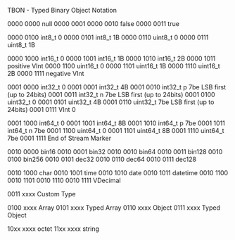 TBON - Typed Binary Object Notation

0000 0000 null
0000 0001
0000 0010 false
0000 0011 true

0000 0100 int8_t 0
0000 0101 int8_t 1B
0000 0110 uint8_t 0
0000 0111 uint8_t 1B

0000 1000 int16_t 0
0000 1001 int16_t 1B
0000 1010 int16_t 2B
0000 1011 positive VInt
0000 1100 uint16_t 0
0000 1101 uint16_t 1B
0000 1110 uint16_t 2B
0000 1111 negative VInt

0001 0000 int32_t 0
0001 0001 int32_t 4B
0001 0010 int32_t p 7be LSB first (up to 24bits)
0001 0011 int32_t n 7be LSB first (up to 24bits)
0001 0100 uint32_t 0
0001 0101 uint32_t 4B
0001 0110 uint32_t 7be LSB first (up to 24bits)
0001 0111 VInt 0

0001 1000 int64_t 0
0001 1001 int64_t 8B
0001 1010 int64_t p 7be
0001 1011 int64_t n 7be
0001 1100 uint64_t 0
0001 1101 uint64_t 8B
0001 1110 uint64_t 7be
0001 1111 End of Stream Marker

0010 0000 bin16
0010 0001 bin32
0010 0010 bin64
0010 0011 bin128
0010 0100 bin256
0010 0101 dec32
0010 0110 dec64
0010 0111 dec128

0010 1000 char
0010 1001 time
0010 1010 date
0010 1011 datetime
0010 1100
0010 1101
0010 1110
0010 1111 VDecimal

0011 xxxx Custom Type

0100 xxxx Array
0101 xxxx Typed Array
0110 xxxx Object
0111 xxxx Typed Object

10xx xxxx octet
11xx xxxx string

